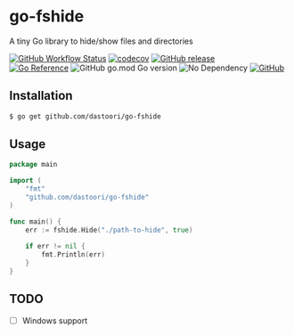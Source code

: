 # go-fshide

A tiny Go library to hide/show files and directories

[![GitHub Workflow Status](https://img.shields.io/github/workflow/status/dastoori/go-fshide/go)](https://github.com/dastoori/go-fshide/actions/workflows/go.yml)
[![codecov](https://codecov.io/gh/dastoori/go-fshide/branch/master/graph/badge.svg?token=T1AJXSWI3F)](https://codecov.io/gh/dastoori/go-fshide)
[![GitHub release](https://img.shields.io/github/v/release/dastoori/go-fshide)](https://github.com/dastoori/go-fshide/releases)<br/>
[![Go Reference](https://pkg.go.dev/badge/github.com/dastoori/go-fshide.svg)](https://pkg.go.dev/github.com/dastoori/go-fshide)
![GitHub go.mod Go version](https://img.shields.io/github/go-mod/go-version/dastoori/go-fshide)
![No Dependency](https://img.shields.io/badge/dependency-no-green)
[![GitHub](https://img.shields.io/github/license/dastoori/go-fshide)](https://github.com/dastoori/go-fshide/blob/master/LICENSE)

## Installation

```sh
$ go get github.com/dastoori/go-fshide
```

## Usage

```go
package main

import (
	"fmt"
	"github.com/dastoori/go-fshide"
)

func main() {
	err := fshide.Hide("./path-to-hide", true)
	
	if err != nil {
		fmt.Println(err)
	}
}
```

## TODO

- [ ] Windows support
